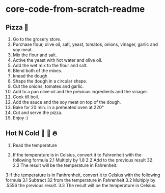 # core-code-from-scratch-readme

## Pizza 🍕
1. Go to the grosery store.
2. Purchase flour, olive oil, salt, yeast, tomatos, onions, vinager, garlic and soy meat.
3. Mix the flour and salt.
4. Active the yeast with hot water and olive oil.
5. Add the wet mix to the flour and salt.
6. Blend both of the mixes.
7. knead the dough.
8. Shape the dough in a circular shape.
9. Cut the onions, tomates and garlic.
10. Add to a pan olive oil and the previous ingredients and the vinager.
11. Cook till boil.
12. Add the sauce and the soy meat on top of the dough.
13. Bake for 20 min. in a preheated oven at 220°
14. Cut and serve the pizza.
15. Enjoy :) 

## Hot N Cold 🤒 🧊 🔥
1. Read the temperature

2. If the temperature is in Celsius, convert it to Fahrenheit with the following formula
2.1 Multiply by 1.8 
2.2 Add to the previous result 32.
2.3 The result will be the temperature in Fahrenheit.

3 If the temperature is in Fanhrenheit, convert it to Celsius with the following formula
3.1 Subtract 32 from the temperature in Fahrenheit
3.2 Multiply by .5556 the previous result.
3.3 The result will be the temperature in Celsius.

